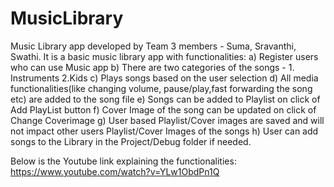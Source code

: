# MusicLibrary
Music Library app developed by Team 3 members - Suma, Sravanthi, Swathi. It is a basic music library app with functionalities:
a) Register users who can use Music app
b) There are two categories of the songs - 1. Instruments 2.Kids
c) Plays songs based on the user selection
d) All media functionalities(like changing volume, pause/play,fast forwarding the song etc) are added to the song file
e) Songs can be added to Playlist on click of Add PlayList button
f) Cover Image of the song can be updated on click of Change Coverimage
g) User based Playlist/Cover images are saved and will not impact other users Playlist/Cover Images of the songs
h) User can add songs to the Library in the Project/Debug folder if needed.

Below is the Youtube link explaining the functionalities:
https://www.youtube.com/watch?v=YLw1ObdPn1Q

